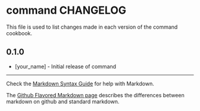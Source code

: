 command CHANGELOG
=================

This file is used to list changes made in each version of the command cookbook.

0.1.0
-----
- [your_name] - Initial release of command

- - -
Check the [Markdown Syntax Guide](http://daringfireball.net/projects/markdown/syntax) for help with Markdown.

The [Github Flavored Markdown page](http://github.github.com/github-flavored-markdown/) describes the differences between markdown on github and standard markdown.
